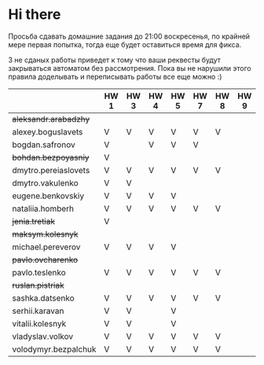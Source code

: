# Hi there

Просьба сдавать домашние задания до 21:00 воскресенья, по крайней мере первая попытка,
тогда еще будет оставиться время для фикса.

3 не сданых работы приведет к тому что ваши реквесты будут закрываться автоматом без рассмотрения.
Пока вы не нарушили этого правила доделывать и переписывать работы все еще можно :)


|                           | HW 1 | HW 3 | HW 4 | HW 5 | HW 7 | HW 8 | HW 9 |
| ---                       | ---  | ---  | ---  | ---  | ---  | ---  | ---  |
| ~~aleksandr.arabadzhy~~   |      |      |      |      |      |      |      |
| alexey.boguslavets        |  V   |   V  |   V  |  V   |  V   |  V   |      |
| bogdan.safronov           |  V   |      |   V  |  V   |  V   |      |      |
| ~~bohdan.bezpoyasniy~~    |  V   |      |      |      |      |      |      |
| dmytro.pereiaslovets      |  V   |   V  |   V  |  V   |  V   |  V   |      |
| dmytro.vakulenko          |  V   |   V  |      |      |      |      |      |
| eugene.benkovskiy         |  V   |   V  |   V  |  V   |      |      |      |
| nataliia.homberh          |  V   |   V  |   V  |  V   |  V   |  V   |      |
| ~~jenia.tretiak~~         |  V   |      |      |      |      |      |      |
| ~~maksym.kolesnyk~~       |      |      |      |      |      |      |      |
| michael.pereverov         |  V   |   V  |   V  |  V   |      |      |      |
| ~~pavlo.ovcharenko~~      |      |      |      |      |      |      |      |
| pavlo.teslenko            |  V   |   V  |   V  |  V   |  V   |  V   |      |
| ~~ruslan.pistriak~~       |      |      |      |      |      |      |      |
| sashka.datsenko           |  V   |   V  |   V  |  V   |  V   |  V   |      |
| serhii.karavan            |  V   |   V  |      |  V   |      |      |      |
| vitalii.kolesnyk          |  V   |   V  |      |  V   |      |      |      |
| vladyslav.volkov          |  V   |   V  |   V  |  V   |  V   |  V   |      |
| volodymyr.bezpalchuk      |  V   |   V  |   V  |  V   |  V   |  V   |      |


